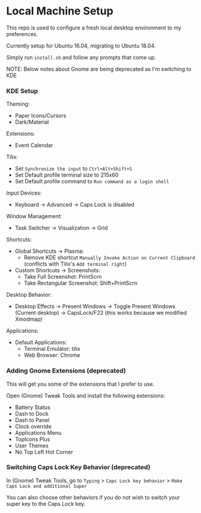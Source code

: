 # Local Machine Setup

This repo is used to configure a fresh local desktop environment to my preferences.

Currently setup for Ubuntu 16.04, migrating to Ubuntu 18.04.

Simply run `install.sh` and follow any prompts that come up.

NOTE: Below notes about Gnome are being deprecated as I'm switching to KDE

### KDE Setup

Theming:
- Paper Icons/Cursors
- Dark/Material

Extensions:
- Event Calendar

Tilix:
- Set `Synchronize the input` to `Ctrl+Alt+Shift+S`
- Set Default profile terminal size to 215x60
- Set Default profile command to `Run command as a login shell`

Input Devices:
- Keyboard -> Advanced -> Caps Lock is disabled

Window Management:
- Task Switcher -> Visualization -> Grid

Shortcuts:
- Global Shortcuts -> Plasma:
    - Remove KDE shortcut `Manually Invoke Action on Current Clipboard` (conflicts with Tilix's `Add terminal right`)
- Custom Shortcuts -> Screenshots:
    - Take Full Screenshot: PrintScrn
    - Take Rectangular Screenshot: Shift+PrintScrn

Desktop Behavior:
- Desktop Effects -> Present Windows -> Toggle Present Windows (Current desktop) -> CapsLock/F22 (this works because we modified Xmodmap)

Applications:
- Default Applications:
    - Terminal Emulator: tilix
    - Web Browser: Chrome

### Adding Gnome Extensions (deprecated)

This will get you some of the extensions that I prefer to use.

Open (Gnome) Tweak Tools and install the following extensions:
- Battery Status
- Dash to Dock
- Dash to Panel
- Clock override
- Applications Menu
- TopIcons Plus
- User Themes
- No Top Left Hot Corner

### Switching Caps Lock Key Behavior (deprecated)
In (Gnome) Tweak Tools, go to `Typing` > `Caps Lock key behavior` > `Make Caps Lock and additional Super`

You can also choose other behaviors if you do not wish to switch your super key to the Caps Lock key.
